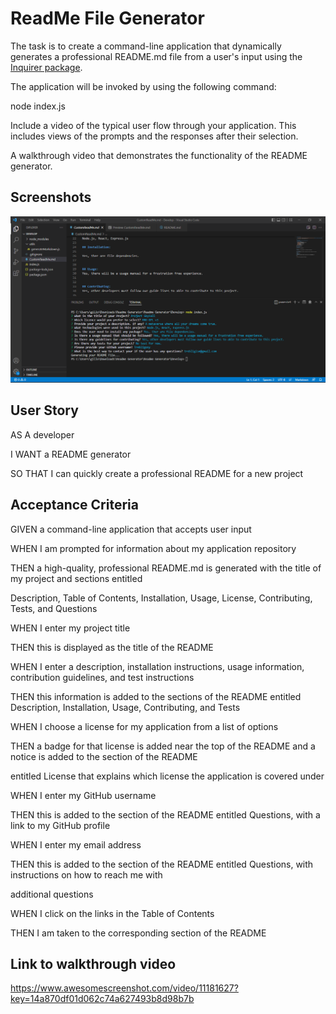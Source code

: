 # ReadMe File Generator

The task is to create a command-line application that dynamically generates a professional README.md file from a user's input using the [Inquirer package](https://www.npmjs.com/package/inquirer).


The application will be invoked by using the following command:

node index.js

Include a video of the typical user flow through your application. This includes views of the prompts and the responses after their selection.


A walkthrough video that demonstrates the functionality of the README generator.


## Screenshots

<img src="./assets/images/img_1.png">




## User Story

AS A developer

I WANT a README generator

SO THAT I can quickly create a professional README for a new project


## Acceptance Criteria

GIVEN a command-line application that accepts user input

WHEN I am prompted for information about my application repository

THEN a high-quality, professional README.md is generated with the title of my project and sections entitled 

Description, Table of Contents, Installation, Usage, License, Contributing, Tests, and Questions

WHEN I enter my project title

THEN this is displayed as the title of the README

WHEN I enter a description, installation instructions, usage information, contribution guidelines, and test 
instructions

THEN this information is added to the sections of the README entitled Description, Installation, Usage, Contributing, 
and Tests

WHEN I choose a license for my application from a list of options

THEN a badge for that license is added near the top of the README and a notice is added to the section of the README

entitled License that explains which license the application is covered under

WHEN I enter my GitHub username

THEN this is added to the section of the README entitled Questions, with a link to my GitHub profile

WHEN I enter my email address

THEN this is added to the section of the README entitled Questions, with instructions on how to reach me with

additional questions

WHEN I click on the links in the Table of Contents

THEN I am taken to the corresponding section of the README




## Link to walkthrough video

https://www.awesomescreenshot.com/video/11181627?key=14a870df01d062c74a627493b8d98b7b
